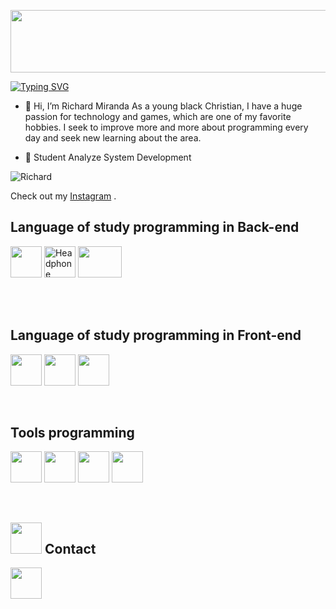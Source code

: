 <p align = "center">
   <img src = "https://i.giphy.com/xUNda2utO7Z5xHuOwo.webp" width="1100" height="100" >
  
</p>


[![Typing SVG](https://readme-typing-svg.herokuapp.com/?color=00d4ff&size=35&center=true&vCenter=true&width=1000&lines=Looking+to'impress+in+programming)](https://git.io/typing-svg)


- 👋 Hi, I’m Richard Miranda As a young black Christian, I have a huge passion for technology and games, which are one of my favorite hobbies. I seek to improve more and more about programming every day and seek new learning about the area.
<ul>
  <li>👀 Student Analyze System Development</li> 
</ul>

![Richard](https://github-readme-stats.vercel.app/api?username=Rich-Miranda&show_icons=true&theme=transparent)

Check out my [Instagram](https://www.instagram.com/rdzin.s7/) .

<!---
Rich-Miranda/Rich-Miranda is a ✨ special ✨ repository because its `README.md` (this file) appears on your GitHub profile.
You can click the Preview link to take a look at your changes.
--->


<h2>Language of study programming in Back-end</h2>

   <p>
    <img src="https://cdn.icon-icons.com/icons2/112/PNG/512/python_18894.png"  width="50" height="50" />
    <img src="https://cdn-icons-png.flaticon.com/128/226/226777.png" alt="Headphone" width="50" height="50" />
    <img src="https://cdn.icon-icons.com/icons2/2699/PNG/512/mysql_official_logo_icon_169938.png"  width="70" height="50" />
  
</p>

<br>
<br>
<h2>Language of study programming in Front-end</h2>

   <p>
   <img src="https://cdn.icon-icons.com/icons2/2107/PNG/512/file_type_html_icon_130541.png" width="50" height="50" />
    <img src="https://cdn.icon-icons.com/icons2/2107/PNG/512/file_type_css_icon_130661.png" width="50" height="50" />
    <img src="https://cdn.icon-icons.com/icons2/2107/PNG/512/file_type_js_official_icon_130509.png" width="50" height="50" />
  
</p>

<br>

 
     
<h2>Tools programming</h2>
<p >
      <img src="https://cdn.icon-icons.com/icons2/3660/PNG/512/visual_studio_code_logo_microsoft_vs_icon_228486.png" width="50" height="50" />
    <img src="https://cdn.icon-icons.com/icons2/1381/PNG/512/eclipse_94656.png" width="50" height="50"  />
    <img src="https://cdn.icon-icons.com/icons2/3053/PNG/512/intellij_macos_bigsur_icon_190061.png" width="50" height="50" />
   <img src="https://cdn.icon-icons.com/icons2/3053/PNG/512/intellij_pycharm_macos_bigsur_icon_190055.png"  width="50" height="50" />
</p>
   <br>
   
<h2><img src = "https://cdn-icons-png.freepik.com/512/6596/6596115.png" width="50" height="50"> Contact</h2>
 <p>
   <a href= "https://www.linkedin.com/in/richard-miranda-6903a6265/">  
     <img src="https://cdn.icon-icons.com/icons2/805/PNG/512/linkedin_icon-icons.com_65929.png" width="50" height="50"/>
   </a>
</p>

